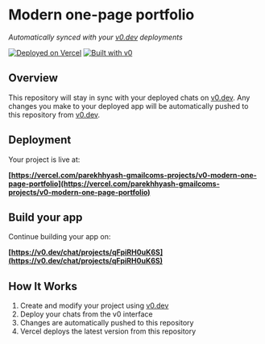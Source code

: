 # Modern one-page portfolio

*Automatically synced with your [v0.dev](https://v0.dev) deployments*

[![Deployed on Vercel](https://img.shields.io/badge/Deployed%20on-Vercel-black?style=for-the-badge&logo=vercel)](https://vercel.com/parekhhyash-gmailcoms-projects/v0-modern-one-page-portfolio)
[![Built with v0](https://img.shields.io/badge/Built%20with-v0.dev-black?style=for-the-badge)](https://v0.dev/chat/projects/qFpiRH0uK6S)

## Overview

This repository will stay in sync with your deployed chats on [v0.dev](https://v0.dev).
Any changes you make to your deployed app will be automatically pushed to this repository from [v0.dev](https://v0.dev).

## Deployment

Your project is live at:

**[https://vercel.com/parekhhyash-gmailcoms-projects/v0-modern-one-page-portfolio](https://vercel.com/parekhhyash-gmailcoms-projects/v0-modern-one-page-portfolio)**

## Build your app

Continue building your app on:

**[https://v0.dev/chat/projects/qFpiRH0uK6S](https://v0.dev/chat/projects/qFpiRH0uK6S)**

## How It Works

1. Create and modify your project using [v0.dev](https://v0.dev)
2. Deploy your chats from the v0 interface
3. Changes are automatically pushed to this repository
4. Vercel deploys the latest version from this repository